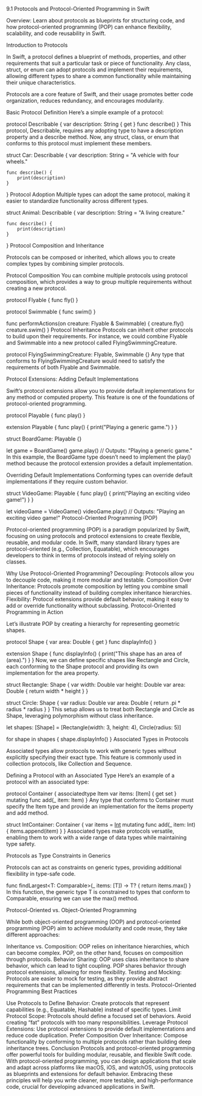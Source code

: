 9.1 Protocols and Protocol-Oriented Programming in Swift

Overview: Learn about protocols as blueprints for structuring code, and how protocol-oriented programming (POP) can enhance flexibility, scalability, and code reusability in Swift.

Introduction to Protocols

In Swift, a protocol defines a blueprint of methods, properties, 
and other requirements that suit a particular task or piece of functionality. Any class, struct, or enum can adopt protocols and implement their requirements, allowing different types to share a common functionality while maintaining their unique characteristics.

Protocols are a core feature of Swift, and their usage promotes better code organization, reduces redundancy, and encourages modularity.

Basic Protocol Definition
Here’s a simple example of a protocol:

protocol Describable {
    var description: String { get }
    func describe()
}
This protocol, Describable, requires any adopting type to have a description property and a describe method. Now, any struct, class, or enum that conforms to this protocol must implement these members.

struct Car: Describable {
    var description: String = "A vehicle with four wheels."
    
    func describe() {
        print(description)
    }
}
Protocol Adoption
Multiple types can adopt the same protocol, making it easier to standardize functionality across different types.

struct Animal: Describable {
    var description: String = "A living creature."
    
    func describe() {
        print(description)
    }
}
Protocol Composition and Inheritance

Protocols can be composed or inherited, which allows you to create complex types by combining simpler protocols.

Protocol Composition
You can combine multiple protocols using protocol composition, which provides a way to group multiple requirements without creating a new protocol.

protocol Flyable {
    func fly()
}

protocol Swimmable {
    func swim()
}

func performActions(on creature: Flyable & Swimmable) {
    creature.fly()
    creature.swim()
}
Protocol Inheritance
Protocols can inherit other protocols to build upon their requirements. For instance, we could combine Flyable and Swimmable into a new protocol called FlyingSwimmingCreature.

protocol FlyingSwimmingCreature: Flyable, Swimmable {}
Any type that conforms to FlyingSwimmingCreature would need to satisfy the requirements of both Flyable and Swimmable.

Protocol Extensions: Adding Default Implementations

Swift’s protocol extensions allow you to provide default implementations for any method or computed property. This feature is one of the foundations of protocol-oriented programming.

protocol Playable {
    func play()
}

extension Playable {
    func play() {
        print("Playing a generic game.")
    }
}

struct BoardGame: Playable {}

let game = BoardGame()
game.play() // Outputs: "Playing a generic game."
In this example, the BoardGame type doesn’t need to implement the play() method because the protocol extension provides a default implementation.

Overriding Default Implementations
Conforming types can override default implementations if they require custom behavior.

struct VideoGame: Playable {
    func play() {
        print("Playing an exciting video game!")
    }
}

let videoGame = VideoGame()
videoGame.play() // Outputs: "Playing an exciting video game!"
Protocol-Oriented Programming (POP)

Protocol-oriented programming (POP) is a paradigm popularized by Swift, focusing on using protocols and protocol extensions to create flexible, reusable, and modular code. In Swift, many standard library types are protocol-oriented (e.g., Collection, Equatable), which encourages developers to think in terms of protocols instead of relying solely on classes.

Why Use Protocol-Oriented Programming?
Decoupling: Protocols allow you to decouple code, making it more modular and testable.
Composition Over Inheritance: Protocols promote composition by letting you combine small pieces of functionality instead of building complex inheritance hierarchies.
Flexibility: Protocol extensions provide default behavior, making it easy to add or override functionality without subclassing.
Protocol-Oriented Programming in Action

Let’s illustrate POP by creating a hierarchy for representing geometric shapes.

protocol Shape {
    var area: Double { get }
    func displayInfo()
}

extension Shape {
    func displayInfo() {
        print("This shape has an area of \(area).")
    }
}
Now, we can define specific shapes like Rectangle and Circle, each conforming to the Shape protocol and providing its own implementation for the area property.

struct Rectangle: Shape {
    var width: Double
    var height: Double
    var area: Double {
        return width * height
    }
}

struct Circle: Shape {
    var radius: Double
    var area: Double {
        return .pi * radius * radius
    }
}
This setup allows us to treat both Rectangle and Circle as Shape, leveraging polymorphism without class inheritance.

let shapes: [Shape] = [Rectangle(width: 3, height: 4), Circle(radius: 5)]

for shape in shapes {
    shape.displayInfo()
}
Associated Types in Protocols

Associated types allow protocols to work with generic types without explicitly specifying their exact type. This feature is commonly used in collection protocols, like Collection and Sequence.

Defining a Protocol with an Associated Type
Here’s an example of a protocol with an associated type:

protocol Container {
    associatedtype Item
    var items: [Item] { get set }
    mutating func add(_ item: Item)
}
Any type that conforms to Container must specify the Item type and provide an implementation for the items property and add method.

struct IntContainer: Container {
    var items = [Int]()
    mutating func add(_ item: Int) {
        items.append(item)
    }
}
Associated types make protocols versatile, enabling them to work with a wide range of data types while maintaining type safety.

Protocols as Type Constraints in Generics

Protocols can act as constraints on generic types, providing additional flexibility in type-safe code.

func findLargest<T: Comparable>(_ items: [T]) -> T? {
    return items.max()
}
In this function, the generic type T is constrained to types that conform to Comparable, ensuring we can use the max() method.

Protocol-Oriented vs. Object-Oriented Programming

While both object-oriented programming (OOP) and protocol-oriented programming (POP) aim to achieve modularity and code reuse, they take different approaches:

Inheritance vs. Composition: OOP relies on inheritance hierarchies, which can become complex. POP, on the other hand, focuses on composition through protocols.
Behavior Sharing: OOP uses class inheritance to share behavior, which can lead to tight coupling. POP shares behavior through protocol extensions, allowing for more flexibility.
Testing and Mocking: Protocols are easier to mock for testing, as they provide abstract requirements that can be implemented differently in tests.
Protocol-Oriented Programming Best Practices

Use Protocols to Define Behavior: Create protocols that represent capabilities (e.g., Equatable, Hashable) instead of specific types.
Limit Protocol Scope: Protocols should define a focused set of behaviors. Avoid creating “fat” protocols with too many responsibilities.
Leverage Protocol Extensions: Use protocol extensions to provide default implementations and reduce code duplication.
Prefer Composition Over Inheritance: Compose functionality by conforming to multiple protocols rather than building deep inheritance trees.
Conclusion
Protocols and protocol-oriented programming offer powerful tools for building modular, reusable, and flexible Swift code. With protocol-oriented programming, you can design applications that scale and adapt across platforms like macOS, iOS, and watchOS, using protocols as blueprints and extensions for default behavior. Embracing these principles will help you write cleaner, more testable, and high-performance code, crucial for developing advanced applications in Swift.
